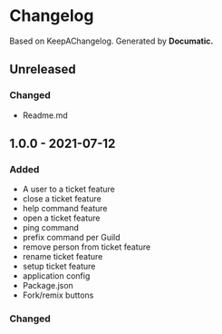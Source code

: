 # Changelog

Based on KeepAChangelog.
Generated by **Documatic.**

## Unreleased

### Changed

* Readme.md

## 1.0.0 - 2021-07-12

### Added

* A user to a ticket feature
* close a ticket feature
* help command feature
* open a ticket feature
* ping command
* prefix command per Guild
* remove person from ticket feature
* rename ticket feature
* setup ticket feature
* application config
* Package.json
* Fork/remix buttons

### Changed
     


